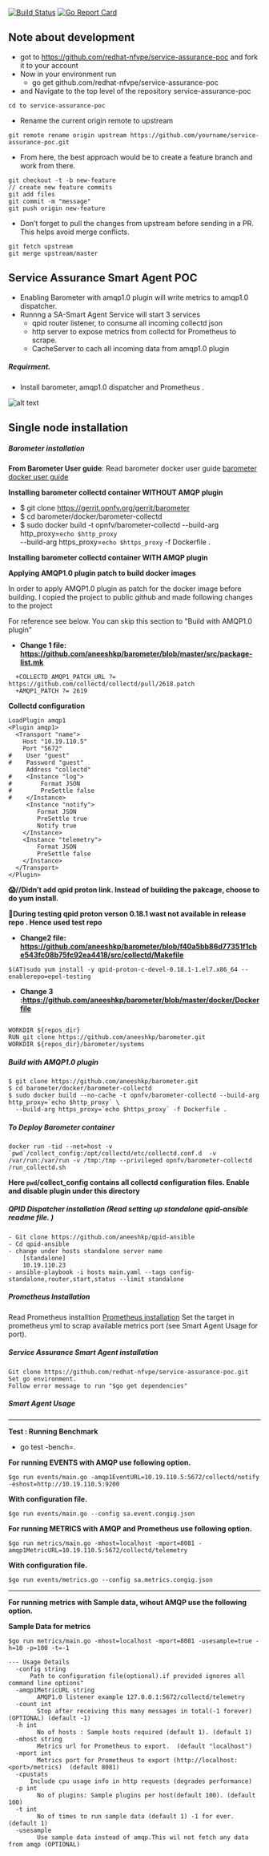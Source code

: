 [![Build Status](https://travis-ci.org/redhat-nfvpe/service-assurance-poc.svg?branch=master)](https://travis-ci.org/redhat-nfvpe/service-assurance-poc) [![Go Report Card](https://goreportcard.com/badge/github.com/redhat-nfvpe/service-assurance-poc)](https://goreportcard.com/report/github.com/redhat-nfvpe/service-assurance-poc)
## Note about development
- got to https://github.com/redhat-nfvpe/service-assurance-poc and fork it to your account
- Now in your environment run
  - go get github.com/redhat-nfvpe/service-assurance-poc
-  and Navigate to the top level of the repository  service-assurance-poc
 ```
 cd to service-assurance-poc
 ```

- Rename the current origin remote to upstream
```
git remote rename origin upstream https://github.com/yourname/service-assurance-poc.git

```
- From here, the best approach would be to create a feature branch and work from there.
```
git checkout -t -b new-feature
// create new feature commits
git add files
git commit -m "message"
git push origin new-feature
```
- Don’t forget to pull the changes from upstream before sending in a PR. This helps avoid merge conflicts.
```
git fetch upstream
git merge upstream/master
```


## Service Assurance Smart Agent POC
- Enabling Barometer with amqp1.0 plugin will write metrics to amqp1.0 dispatcher.
- Runnng a SA-Smart Agent Service will start 3 services
	- qpid router listener, to consume all incoming collectd json
	- http server to expose metrics from collectd for Prometheus to scrape.
	- CacheServer to cach all incoming data from amqp1.0 plugin
##### Requirment.

- Install barometer,  amqp1.0 dispatcher and Prometheus .

![alt text](docs/sa_smart_agent.png)

## Single node installation

##### Barometer installation

**From Barometer User guide**:
Read barometer docker user guide [barometer docker user guide](http://docs.opnfv.org/en/latest/submodules/barometer/docs/release/userguide/docker.userguide.html)

**Installing barometer collectd container WITHOUT AMQP plugin**
- $ git clone https://gerrit.opnfv.org/gerrit/barometer
- $ cd barometer/docker/barometer-collectd
- $ sudo docker build -t opnfv/barometer-collectd --build-arg http_proxy=`echo $http_proxy` \
  --build-arg https_proxy=`echo $https_proxy` -f Dockerfile .

**Installing barometer collectd container WITH AMQP plugin**

**Applying AMQP1.0 plugin patch to build docker images**

In order to apply AMQP1.0 plugin as patch for the docker image before building. I copied the project to public github and made following changes to the project

For reference see below. You can skip this section to "Build with AMQP1.0 plugin"
- **Change 1 file: https://github.com/aneeshkp/barometer/blob/master/src/package-list.mk**
```
  +COLLECTD_AMQP1_PATCH_URL ?= https://github.com/collectd/collectd/pull/2618.patch
  +AMQP1_PATCH ?= 2619
```
**Collectd configuration**

```
LoadPlugin amqp1
<Plugin amqp1>
  <Transport "name">
    Host "10.19.110.5"
    Port "5672"
#    User "guest"
#    Password "guest"
     Address "collectd"
#    <Instance "log">
#        Format JSON
#        PreSettle false
#    </Instance>
     <Instance "notify">
        Format JSON
        PreSettle true
        Notify true
    </Instance>
    <Instance "telemetry">
        Format JSON
        PreSettle false
    </Instance>
  </Transport>
</Plugin>
```
**:scream://Didn’t add qpid proton link. Instead of building the pakcage, choose to do yum install.**

**:thought_balloon:During testing qpid proton verson 0.18.1 wast not available in release repo . Hence used test repo**

- **Change2 file: https://github.com/aneeshkp/barometer/blob/f40a5bb86d77351f1cbe543fc08b75fc92ea4418/src/collectd/Makefile**
```
$(AT)sudo yum install -y qpid-proton-c-devel-0.18.1-1.el7.x86_64 --enablerepo=epel-testing
```

- **Change 3 :https://github.com/aneeshkp/barometer/blob/master/docker/Dockerfile**
```

WORKDIR ${repos_dir}
RUN git clone https://github.com/aneeshkp/barometer.git
WORKDIR ${repos_dir}/barometer/systems
```
##### Build with AMQP1.0 plugin
```
$ git clone https://github.com/aneeshkp/barometer.git
$ cd barometer/docker/barometer-collectd
$ sudo docker build --no-cache -t opnfv/barometer-collectd --build-arg http_proxy=`echo $http_proxy` \
  --build-arg https_proxy=`echo $https_proxy` -f Dockerfile .
```

##### To Deploy Barometer container
```
docker run -tid --net=host -v `pwd`/collect_config:/opt/collectd/etc/collectd.conf.d  -v /var/run:/var/run -v /tmp:/tmp --privileged opnfv/barometer-collectd /run_collectd.sh
```
**Here `pwd`/collect_config contains all collectd configuration files. Enable and disable plugin under this directory**

##### QPID Dispatcher installation (Read setting up standalone qpid-ansible readme file. )
```
- Git clone https://github.com/aneeshkp/qpid-ansible
- Cd qpid-ansible
- change under hosts standalone server name
	[standalone]
	10.19.110.23
- ansible-playbook -i hosts main.yaml --tags config-standalone,router,start,status --limit standalone
```
##### Prometheus Installation
Read Prometheus installtion [Prometheus installation](https://prometheus.io/docs/prometheus/latest/installation/)
Set the target in prometheus yml to scrap available metrics port (see Smart Agent Usage for port).
##### Service Assurance Smart Agent installation
```
Git clone https://github.com/redhat-nfvpe/service-assurance-poc.git
Set go environment.
Follow error message to run "$go get dependencies"
```
##### Smart Agent Usage
---
**Test : Running Benchmark**
- go test -bench=.

**For running EVENTS with AMQP  use following option.**
```
$go run events/main.go -amqp1EventURL=10.19.110.5:5672/collectd/notify -eshost=http://10.19.110.5:9200
```

**With configuration file.**

```
$go run events/main.go --config sa.event.congig.json

```

**For running METRICS with AMQP and Prometheus use following option.**
```
$go run metrics/main.go -mhost=localhost -mport=8081 -amqp1MetricURL=10.19.110.5:5672/collectd/telemetry
```
**With configuration file.**

```
$go run events/metrics.go --config sa.metrics.congig.json

```
---
**For running metrics with Sample data,  wihout AMQP use the following option.**

**Sample Data for metrics**

```
$go run metrics/main.go -mhost=localhost -mport=8081 -usesample=true -h=10 -p=100 -t=-1
```

```
--- Usage Details
  -config string
      Path to configuration file(optional).if provided ignores all command line options"
  -amqp1MetricURL string
    	AMQP1.0 listener example 127.0.0.1:5672/collectd/telemetry
  -count int
    	Stop after receiving this many messages in total(-1 forever) (OPTIONAL) (default -1)
  -h int
    	No of hosts : Sample hosts required (default 1). (default 1)
  -mhost string
    	Metrics url for Prometheus to export.  (default "localhost")
  -mport int
    	Metrics port for Prometheus to export (http://localhost:<port>/metrics)  (default 8081)
  -cpustats
      Include cpu usage info in http requests (degrades performance)
  -p int
    	No of plugins: Sample plugins per host(default 100). (default 100)
  -t int
    	No of times to run sample data (default 1) -1 for ever. (default 1)
  -usesample
    	Use sample data instead of amqp.This wil not fetch any data from amqp (OPTIONAL)
